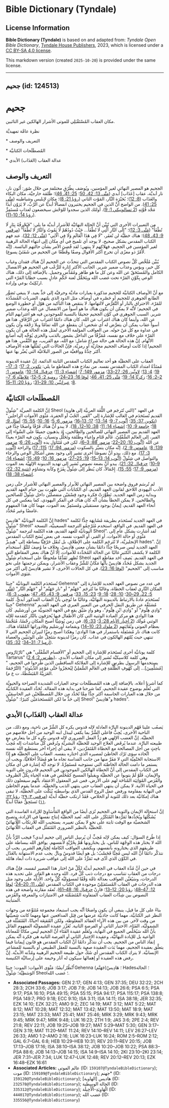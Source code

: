 # Bible Dictionary (Tyndale)

## License Information

**Bible Dictionary (Tyndale)** is based on and adapted from: _Tyndale Open Bible Dictionary_, [Tyndale House Publishers](https://tyndaleopenresources.com/), 2023, which is licensed under a [CC BY-SA 4.0 license](https://creativecommons.org/licenses/by-sa/4.0/legalcode.en).

This markdown version (created `2025-10-20`) is provided under the same license.



--------------------------------

## جحيم (id: 124513)

جحيم
====

مكان العقاب المُسْتَقْبَلِي للموتى الأشرار الهالكين غير التائبين.

نظرة عامَّة تمهيديَّة

\* التعريف والوصف

\* المُصطَلَحات الكتابيَّة

\* عدالة العقاب (العَذَاب) الأبدي

التعريف والوصف
--------------

الجحيم هو المصير النهائي لغير المؤمنين، ويُوصَف بِطُرُقٍ مختلفة من خلال صُوَر: أَتُون نار، نار أبديَّة، عقاب \[عَذَاب] أبدي ([متَّى 13: 42، 50](https://ref.ly/Matt13:42)؛ [25: 41، 46](https://ref.ly/Matt25:41))؛ ظُلمَة خارجيَّة، مكان البكاء والعَذَاب ([8: 12](https://ref.ly/Matt8:12))؛ بُحَيْرَة النَّار، المَوْت الثاني ([رؤيا 21: 8](https://ref.ly/Rev21:8))؛ مكان لإبليس وشياطينه ([متَّى 25: 41](https://ref.ly/Matt25:41)). من الواضح أنَّ الذين في الجحيم يختبرون انفصالًا أبديًّا عن الرَّبِّ، لا يَرَوْن أبدًا مَجْد قُوَّتِهِ ([2 تسالونيكي 1: 9](https://ref.ly/2Thess1:9)). أولئك الذين سجدوا للوَحْش سيخضعون لعذابٍ مُستَمِرٍّ ([رؤيا 14: 10–11](https://ref.ly/Rev14:10-Rev14:11)).

من التعبيرات الأخرى التي تُبَيِّن أنَّ الحالة النهائيَّة للأشرار أبديَّة ما يلي: "فَيُحْرِقُهُ بِنَارٍ لَا تُطْفَأُ" ([مَتَّى 3: 12](https://ref.ly/Matt3:12))؛ "إِلَى ٱلنَّارِ ٱلَّتِي لَا تُطْفَأُ… حَيْثُ دُودُهُمْ لَا يَمُوتُ وَٱلنَّارُ لَا تُطْفَأُ" ([مرقس 9: 43، 48](https://ref.ly/Mark9:43))؛ هناك خطيَّة لن تُغفَر، "لَا فِي هَذَا ٱلْعَالَمِ وَلَا فِي ٱلْآتِي" ([مَتَّى 12: 32](https://ref.ly/Matt12:32)). عند فهم الكتاب المقدس بشكل صحيح، لا يوجد أي تلميح في أي مكان إلى انتهاء الحالة الرهيبة لغير المؤمنين في الجحيم، فهلاكهم لا ينتهي؛ لقد قُضِيَ الأمر بشأن حالتهم البائسة. (إنَّه لَأَمْرٌ ذو مغزًى أن تخرج أكثر الأقوال وصفًا وقَطْعًا عن الجحيم من شَفَتَيْ يسوع).

يُبَيِّن مُلَخَّص كُلِّ نصوص الكتاب المقدس التي تتحدَّث عن الجحيم أنَّ هناك فقدان وغياب كل خير، وبؤس وعذاب ضمير شرير. الجانب الأكثر إثارة للرُّعْب في الجحيم هو الانفصال الكامل والمُستَحَقّ عن الله وعن كل ما هو طاهر ومُقَدَّس وجميل. بالإضافة إلى ذلك، هناك الوعي بِكَوْنِ المَرْء تحت غضب الله وبِتَحَمُّل لعنة حُكْمٍ عادلٍ بسبب خطايا المَرْء التي ارتُكِبَتْ بوعي وإرادة.

مع أنَّ الأوصاف الكتابيَّة للجحيم مذكورة بعبارات ماديَّة وحرفيَّة إلى حَدٍّ بعيد، لا ينبغي تَصَوُّر الطابع الجوهري للجحيم أو حَصْره في أوصاف مثل الدود الذي يلتهم، الضربات المُسَدَّدَة للمَرْء، الاحتراق بالنار أو التَّعَرُّض لالتهامها. لا ينتقص هذا التأكيد من هَوْل أو خطورة الوضع في الجحيم؛ لأنَّه لا يمكن أن يكون هناك ما هو أسوأ من الانفصال عن الله وعذاب ضمير شرير. السبب الجوهري في كَوْن الجحيم جحيمًا بالنسبة للموجودين فيه هو اغترابهم التام عن الله، وأينما كان هناك اغتراب عن الله، كان هناك دائمًا اغتراب عن الرِّفَاق. هذا هو أسوأ عقاب يمكن أن يتعرَّض له أي شخص: أن ينقطع عن الله تمامًا وبلا رَجْعَة وأن يكون في عداوة مع كل مَنْ حوله. من العواقب المؤلمة الأخرى لمثل هذه الحالة هي أن يكون المَرْء على خلاف مع نفسه، مُمَزَّقًا من الداخل بشعور بالذنب والخزي يُوَجِّه إليه أصابع الاتِّهام. إنَّ هذه الحالة هي حالة صراع شامل: مع الله، مع القريب، مع النَّفْس. هذا هو الجحيم! إذا كانت أوصاف الجحيم مجازيَّة أو رمزيَّة، فإنَّ الحالات التي تُمَثِّلها هذه الأوصاف أكثر حِدَّةً وواقعيَّة من الصور البلاغيَّة التي يُعبَّر بها عنها.

العقاب على الخطيَّة هو أحد تعاليم الكتاب المقدس الثابتة الدائمة. إنَّ عقيدة الدينونة مُمتَدَّةٌ امتداد الكتاب المقدس نفسه. من نماذج هذه المقاطع ما يلي: [تكوين 2: 17](https://ref.ly/Gen2:17)؛ [3: 17–19](https://ref.ly/Gen3:17-Gen3:19)؛ [4: 13](https://ref.ly/Gen4:13)؛ [لاويِّين 26: 27–33](https://ref.ly/Lev26:27-Lev26:33)؛ [مزمور 149: 7](https://ref.ly/Ps149:7)؛ [إشعياء 3: 11](https://ref.ly/Isa3:11)؛ [حزقيال 14: 10](https://ref.ly/Ezek14:10)؛ [عاموس 1: 2–2: 16](https://ref.ly/Amos1:2-Amos2:16)؛ [زكريَّا 14: 19](https://ref.ly/Zech14:19)؛ [مَتَّى 25: 41، 46](https://ref.ly/Matt25:41)؛ [لوقا 16: 23–24](https://ref.ly/Luke16:23-Luke16:24)؛ [رومية 2: 5–12](https://ref.ly/Rom2:5-Rom2:12)؛ [غلاطيَّة 6: 7–8](https://ref.ly/Gal6:7-Gal6:8)؛ [عبرانيِّين 10: 29–31](https://ref.ly/Heb10:29-Heb10:31)؛ [رؤيا 20: 11–15](https://ref.ly/Rev20:11-Rev20:15).

المُصطَلَحات الكتابيَّة
-----------------------

إنَّ الكلمة العبريَّة "شِئُولْ Sheol (التي تُتَرجَم في اللُّغَة العربيَّة إلى هاوية)" في العهد القديم تُستَخدَم في الغالب للإشارة إلى "القبر، الجُبّ أو الحفرة، مَثْوَى الأموات الراحلين" ([تكوين 37: 35](https://ref.ly/Gen37:35)؛ [أيُّوب 7: 9](https://ref.ly/Job7:9)؛ [14: 13](https://ref.ly/Job14:13)؛ [17: 13–16](https://ref.ly/Job17:13-Job17:16)؛ [مزمور 6: 5](https://ref.ly/Ps6:5)؛ [16: 10](https://ref.ly/Ps16:10)؛ [55: 15](https://ref.ly/Ps55:15)؛ [أمثال 9: 18](https://ref.ly/Prov9:18)؛ [جامعة 9: 10](https://ref.ly/Eccl9:10)؛ [إشعياء 14: 11](https://ref.ly/Isa14:11)؛ [38: 10–12، 18](https://ref.ly/Isa38:10-Isa38:12)). لا يبدو أنَّ هناك فَرْقًا واضحًا جِدًّا في العهد القديم بين المصير النهائي للصالحين والطالحين، إذ يذهبون جميعًا على السَّواء إلى القبر، إلى العالم السُّفْلِيّ، عَالَم قَتَامٍ وإعياء وظُلمَة وتَحَلُّل ونسيان، يكون فيه المَرْء بعيدًا عن الله ([أيُّوب 10: 20–22](https://ref.ly/Job10:20-Job10:22)؛ [مزمور 88: 3–6](https://ref.ly/Ps88:3-Ps88:6))، لكن في مُتَنَاوَل يده ([أيُّوب 26: 6](https://ref.ly/Job26:6)؛ [مزمور 139: 8](https://ref.ly/Ps138:8)؛ [عاموس 9: 2](https://ref.ly/Amos9:2)). إنَّه مكان يتميَّز بالسكوت ([مزمور 94: 17](https://ref.ly/Ps94:17)؛ [115: 17](https://ref.ly/Ps115:17)) والراحة ([أيُّوب 3: 17](https://ref.ly/Job3:17)). مع ذلك، يبدو أنَّ نصوصًا أخرى تشير إلى وجود بعض أشكال الوعي والرجاء والتواصل في شِئُولْ ([أيُّوب 14: 13–15](https://ref.ly/Job14:13-Job14:15)؛ [19: 25–27](https://ref.ly/Job19:25-Job19:27)؛ [مزمور 16: 10](https://ref.ly/Ps16:10)؛ [49: 15](https://ref.ly/Ps49:15)؛ [إشعياء 14: 9–10](https://ref.ly/Isa14:9-Isa14:10)؛ [حزقيال 32: 21](https://ref.ly/Ezek32:21)). يبدو أنَّ بضعة نصوصٍ تُشير إلى تهديد الدينونة الإلهيَّة بعد الموت ([مزمور 9: 17](https://ref.ly/Ps9:17)؛ [55: 15](https://ref.ly/Ps55:15)). إِجْمَالاً، كان يُنظَر إلى شِئُولْ بِفَزَعٍ وكآبة وتشاؤم ([تثنية 32: 22](https://ref.ly/Deut32:22)؛ [إشعياء 38: 18](https://ref.ly/Isa38:18)).

لم تُرسَم فروق واضحة بين المصير النهائي للأبرار والمصير النهائي للأشرار حتَّى زمن الأدب اليهودي اللاحق لقانون العهد القديم، أي الكتابات التي ظهرت بين ختام العهد القديم وبداية زمن العهد الجديد. تَطَوَّرَتْ فكرة وجود قِسْمَيْن منفصلَيْن داخل شِئُولْ للصالحين والطالحين. لا يمكن الخطأ بشأن أنَّه كان هناك في الفكر اليهودي، كما ينعكس في كل أنحاء العهد القديم، إيمانٌ بوجود مستقبلي ومُستَمِرٍّ بعد الموت، مهما كان هذا المفهوم غامضًا وغير مُحَدَّد.

إنَّ الكلمة اليونانيَّة "هَادِيسْ hades" في العهد الجديد تُستَخدَم بطريقة مُشَابِهَة جِدًّا لكلمة "شِئُولْ Sheol" في العهد القديم. في الواقع، استخدم مُتَرْجِمُو الترجمة السبعينيَّة، النسخة اليونانيَّة للعهد القديم، هذه الكلمة لترجمة "شِئُولْ Sheol". لقد أشارت بشكل عام إلى مَثْوَى أو حالة الأموات، أو القبر، أو الموت نفسه. في بعض نُسَخ الكتاب المقدس الإنجليزيَّة، لا تُتَرجَم الكلمة على الإطلاق، بل تُنقَل حَرْفِيًّا ببساطة إلى "هِيدِيزْ hades". إنَّ العهد الجديد ليس صريحًا جِدًّا دائمًا بشأن معنى هَادِيسْ، بخلاف ما وُصِفَ للتَّوِّ. استخدام الكلمة لا يكشف الكثير غالبًا عن الحالة المُحَدَّدة للأموات، إلَّا أنَّ هناك بعض المقاطع التي تُظهِر تَقَدُّمًا ملحوظًا على استخدام شِئُولْ Sheol في العهد القديم. يَصِف أَحَد مقاطع العهد الجديد بشكل مُحَدَّد هَادِيسْ بأنَّها مَكَانٌ للشَّرِّ وعقاب الأشرار، ويمكن ترجمتها على نحو مناسب إلى "الجحيم" ([لوقا 16: 23](https://ref.ly/Luke16:23)). في كل الحالات الأخرى، لا تشير هَادِيسْ إلى أكثر من مَثوَى الأموات.

تُستَخدَم الكلمة اليونانيَّة "جِينَا Gehenna" في عدد من نصوص العهد الجديد للإشارة إلى المكان النَّارِي لعقاب الخطاة، وغالبًا ما تُتَرجَم "جَهَنَّم" أو "نار جَهَنَّم" أو "جَهَنَّم النَّار" ([مَتَّى 5: 22، 29–30](https://ref.ly/Matt5:22)؛ [10: 28](https://ref.ly/Matt10:28)؛ [18: 9](https://ref.ly/Matt18:9)؛ [23: 15، 33](https://ref.ly/Matt23:15)؛ [مرقس 9: 43، 45، 47](https://ref.ly/Mark9:43)؛ [يعقوب 3: 6](https://ref.ly/Jas3:6)). تُستَخدَم عادةً بالارتباط بالدينونة النهائيَّة، وغالبًا ما تُوحِي بأنَّ العقاب المذكور أبديٌّ. كلمة "جِينَا Gehenna" مُشتَقَّة عن طريق النقل الحرفي من التعبير العبري في العهد القديم "وَادِي هِنُّومَ" أو "وَادِي ٱبْنِ هِنُّومَ"، وهو وادٍ ضَيِّق يقع في الجهة الجنوبيَّة من أورشليم. كان هذا الوادي هو مركز العبادة الوثنية التي كان الأطفال فيها يُحرَقون بالنَّار كتقدمة للإله الوثني مُولَك ([2 أخبار الأيام 28: 3](https://ref.ly/2Chr28:3)؛ [33: 6](https://ref.ly/2Chr33:6)). في زمن يُوشِيَّا أصبح المكان رِجْسًا، مُنَجَّسًا بعظام الموتى ونُفَايَتهم ([2 ملوك 23: 10–14](https://ref.ly/2Kgs23:10-2Kgs23:14)) وبقمامة أورشليم وقاذوراتها المُلقَاة هناك. كانت هناك نار مُشتَعِلَة باستمرار في هذا الوادي؛ وهكذا أصبح رمزًا لنيران الجحيم التي لا تنتهي حيث يُلتَهَم الهالكون في عذاب. كان رمزًا لدينونة سَتَحِلُّ على الوثنيِّين والعصاة ([إرميا 7: 31–34](https://ref.ly/Jer7:31-Jer7:34)؛ [32: 35](https://ref.ly/Jer32:35)).

كلمة يونانيَّة أخرى تُستَخدَم للإشارة إلى الجحيم أو "الأقسام السُّفْلَى" هي "تَارْتَارُوس Tartarus" ([2 بطرس 2: 4](https://ref.ly/2Pet2:4))، وهي كلمة كلاسيكيَّة تُشير إلى مكان العقاب الأبدي. يستخدمها الرسول بطرس للإشارة إلى الملائكة الساقطين الذين طُرِحوا في الجحيم، "\[مُسَلَّمِينَ]… إلَى كُهُوفِ الظُّلْمَةِ فِي العَالَمِ السُّفلِيِّ لِيُحجَزُوا حَتَّى مَوْعِدِ الدَّينُونَةِ" (التَّرْجَمَةُ العَرَبِيَّةُ المُبَسَّطَةُ، ت ع م).

كما أشرنا أعلاه، بالإضافة إلى هذه المُصطَلَحات توجد العبارات الشديدة الصراحة والحيويَّة التي تُعلِّم بوضوح عقيدة الجحيم، كما شرحنا في بداية هذه المقالة. تُحَدَّد العقيدة الكتابيَّة من خلال هذه العبارات الحاسمة أكثر جِدًّا مِمَّا تُحَدَّد من خلال المُصطَلَحَيْن غير الحاسِمَيْن إلى حَدٍّ ما لكن المُستَخدَمَيْن كثيرًا: "شِئُولْ Sheol" و"هَادِيسْ hades".

عدالة العقاب (العَذَاب) الأبدي
------------------------------

يَصعُب علينا فَهْم الدينونة البارَّة العادلة لإله قدوس يكره كل الشَّرِّ من ناحية، ومع ذلك، من الناحية الأخرى، يُحِبُّ فاعلي الشَّرِّ بما يكفي ليبذل ابنه الوحيد من أجل خلاصهم من الخطيَّة. إنَّ الغضب الإلهي هو رَدُّ الفعل الضروري لإله قدوس يكره كل ما يتعارض مع طبيعته البارَّة. عندما يُرفَض العلاج الوحيد للخطيَّة البشريَّة وتُرفَض كُلُّ مناشدات إله مُحِبٍّ باحِثٍ من أجل المصالحة مع الخطاة المُتَمَرِّدين، لا يبقى أي إجراء آخر يستطيع الله نفسه اتِّخاذه سِوَى تَرْك الخاطئ لمصيره الذي اختاره بنفسه. العقاب على الخطيَّة هو إذًا الاستجابة الحَتْمِيَّة التي لا مَفَرَّ منها من جانب القداسة تجاه ما هو مُضَادٌّ أخلاقيًّا، ويجب أن يستمر ما دامت الحالة الخاطئة التي تستوجبه مُستَمِرَّةً. لا توجد أيَّة إشارة في أي مكان في الكتاب المقدس إلى أنَّ الخطاة الهالكين الموجودين في الجحيم قادرون على التوبة والإيمان، فَلَوْ لَمْ يتوبوا عن الخطيَّة ويقبلوا المسيح كمُخَلِّص في هذه الحياة بِكُلِّ الظروف والفُرَص المُوَاتِيَة المُتاحَة لهم على الأرض، فمن غير المعقول الاعتقاد بأنَّهم سيفعلون ذلك في الحياة الآتية. لا يمكن أن ينتهي العقاب حتى ينتهي الذنب والخطيَّة. عندما يقوم الخاطئ في النهاية بمقاومة ورفض عمل الروح القدس الذي بواسطته يُبَكَّت على الخطيَّة، لا تبقى هناك إمكانيَّة بعد ذلك للتوبة أو الخلاص، فَقَدْ ارتكب خطيَّة أبديَّة ([مرقس ٣: ٢٩](https://ref.ly/Mark3:29)؛ [رؤيا ٢٢: ١١](https://ref.ly/Rev22:11)) تَستَحِقُّ عقابًا أبديًّا.

إنَّ استحالة الإيمان والتوبة في الجحيم تُرَى أيضًا من الواقع المَأْسَاوِيّ للإرادة الفاسدة التي يُشَكِّلها ويُحَدِّدها تَمَرُّدها المُتَكَرِّر على الله. تُعيد الخطيَّة إنتاج نفسها في الإرادة، وتصبح الشخصيَّة مع الوقت ثابتة على نحوٍ لا يمكن تغييره. يستجيب الله للارتكاب اللَّانهائيّ للخطيَّة بالنظير الضروري المُتَمَثِّل في العقاب اللَّانهائيّ.

إذا طُرِحَ السؤال: كيف يمكن لإله مُحِبٍّ أن يُرسِل الناس إلى جحيم أبدي؟ فيجب الرَّدُّ بأنَّ الله لا يختار هذه الوِجْهَة للناس، بل يختارونها هُمْ بِحُرِّيَّةٍ لأنفسهم. يوافق الله ببساطة على طريقهم الذي يختارونه بأنفسهم، ويكشف العواقب الكاملة لِخِيَارِهم الشرير. يجب أن نتذكَّر دائمًا أنَّ الله ليس مُحِبًّا فَحَسْبُ؛ بل هو أيضًا قدوسٌ وبارٌّ. يجب عدم الاستهانة بالعَدْل في الكَوْن الذي أدَّى فيه تَمَرُّدٌ على الله إلى عواقب شريرة ذات أبعاد هائلة.

في حين أنَّ مُدَّة العقاب في الجحيم أبديَّة لكُلِّ مَنْ اختار هذا المصير لنفسه، فإنَّ هناك درجات من العقاب تتناسب مع درجات ذنب كُلِّ فرد. الله وحده هو القادر على تحديد هذه الدرجات، وسَيُعَيِّن العواقب بعدالة تامَّة وَفْقًا لمسؤوليَّة كُلِّ واحد. الأَدِلَّة على وجود مثل هذه الدرجات في العقاب المُستَقبَلِيّ موجودة في الكتاب المقدس ([مَتَّى 11: 20–24](https://ref.ly/Matt11:20-Matt11:24)؛ [لوقا 12: 47–48](https://ref.ly/Luke12:47-Luke12:48)؛ [رؤيا 20: 12–13](https://ref.ly/Rev20:12-Rev20:13)؛ قارِنْ [حزقيال 16: 48–61](https://ref.ly/Ezek16:48-Ezek16:61)). تُعقَد مقارنة واضحة في هذه النصوص بين شِدَّات العقاب المتفاوتة المُتَضَمَّنَة في الامتيازات والمعرفة والفُرَص المتباينة.

بناءً على كل ما قيل، ينبغي أن يكون واضحًا أنَّه يجب استبعاد مجموعة مُتَنَوِّعة من وجهات النظر غير الكتابيَّة، مهما كانت جاذبيَّة عرضها من قِبَل المدافعين عنها ومهما كانت شعبيَّتها من وقت لآخر. من بين هذه الآراء العقائد المغلوطة، ولكن المُقنِعَة أحيانًا، المُتَمَثِّلَة في الشموليَّة، الفَنَاء، الاختبار الثاني أو الفرصة الثانية. تُعَزِّز عقيدة الشموليَّة المفهوم القائل بأنَّ الله سَيُخَلِّص الجميع في النهاية، وتُعَلِّم عقيدة الفَنَاء أنَّ الجحيم ليس مكانًا للمعاناة الواعية بل للإبادة النهائيَّة، وعقيدة الاختبار الثاني أو الفرصة الثانية هي فكرة أنَّه يمكن إنقاذ الناس من الجحيم. يجب أن نتذكَّر دائمًا أنَّ الكتاب المقدس هو قانون إيماننا فيما يتعلَّق بعقيدة الجحيم، مهما بَدَت العقيدة صعبة بالنسبة للعقل الطبيعي أو بالنسبة للمشاعر الإنسانيَّة. لا يترك الكتاب المقدس أي شَكٍّ حول طبيعة الجحيم الرهيبة ومُدَّته الأبديَّة. إنَّ رفض هذه العقيدة أو إهمالها سيكون له آثار وخيمة على إرساليَّة الكنيسة.

*اُنْظُرْ أيضًا*: مَثْوَى الأموات؛ الموت؛ جِينَا Gehenna (جَهَنَّم)؛ هَادِيسْ Hades؛ الحالة الوَسَطِيَّة؛ شِئُولْ Sheol؛ غضب الله.

* **Associated Passages:** GEN 2:17; GEN 4:13; GEN 37:35; DEU 32:22; 2CH 28:3; 2CH 33:6; JOB 3:17; JOB 7:9; JOB 14:13; JOB 26:6; PSA 6:5; PSA 9:17; PSA 16:10; PSA 49:15; PSA 55:15; PSA 94:17; PSA 115:17; PSA 138:8; PSA 149:7; PRO 9:18; ECC 9:10; ISA 3:11; ISA 14:11; ISA 38:18; JER 32:35; EZK 14:10; EZK 32:21; AMO 9:2; ZEC 14:19; MAT 3:12; MAT 5:22; MAT 8:12; MAT 10:28; MAT 12:32; MAT 13:42; MAT 13:50; MAT 18:9; MAT 23:15; MAT 23:33; MAT 25:41; MAT 25:46; MRK 3:29; MRK 9:43; MRK 9:45; MRK 9:47; MRK 9:48; LUK 16:23; 2TH 1:9; JAS 3:6; 2PE 2:4; REV 21:8; REV 22:11; JOB 19:25–JOB 19:27; MAT 5:29–MAT 5:30; GEN 3:17–GEN 3:19; MAT 11:20–MAT 11:24; REV 14:10–REV 14:11; LEV 26:27–LEV 26:33; AMO 1:2–AMO 2:16; LUK 16:23–LUK 16:24; ROM 2:5–ROM 2:12; GAL 6:7–GAL 6:8; HEB 10:29–HEB 10:31; REV 20:11–REV 20:15; JOB 17:13–JOB 17:16; ISA 38:10–ISA 38:12; JOB 10:20–JOB 10:22; PSA 88:3–PSA 88:6; JOB 14:13–JOB 14:15; ISA 14:9–ISA 14:10; 2KI 23:10–2KI 23:14; JER 7:31–JER 7:34; LUK 12:47–LUK 12:48; REV 20:12–REV 20:13; EZK 16:48–EZK 16:61
* **Associated Articles:** عالم الموتى (ID: `159107@TyndaleBibleDictionary`); موت (ID: `159109@TyndaleBibleDictionary`); جهنم* (ID: `159120@TyndaleBibleDictionary`); هاديس [الهاوية] (ID: `232578@TyndaleBibleDictionary`); الحالة الوسطية (ID: `335312@TyndaleBibleDictionary`); الْهَاوِيَةِ-الْأَخِيلَة (ID: `444017@TyndaleBibleDictionary`); غضب الله (ID: `335556@TyndaleBibleDictionary`)

